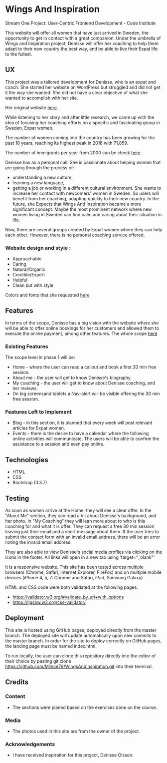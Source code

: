 # Wings And Inspiration
Stream One Project: User-Centric Frontend Development - Code Institute
 
This website will offer all women that have just arrived in Sweden, the opportunity to get in contact with a great companion. Under the umbrella of Wings and Inspiration project, Denisse will offer her coaching to help them adapt to their new country the best way, and be able to live their Expat life to the fullest.
 
## UX
This project was a tailored development for Denisse, who is an expat and coach. She started her website on WordPress but struggled and did not get it the way she wanted. She did not have a clear objective of what she wanted to accomplish with her site.
 
Her original website [here](https://github.com/Mlince79/WingsAndInspiration/blob/master/uxStrategy/Original%20home.jpg).
 
While listening to her story and after little research, we came up with the idea of focusing her coaching efforts on a specific and fascinating group in Sweden, Expat women.
 
The number of women coming into the country has been growing for the past 18 years, reaching its highest peak in 2016 with 71,859.
 
The number of immigrants per year from 2000 can be check [here](https://github.com/Mlince79/WingsAndInspiration/blob/master/uxStrategy/antal-invandrade-per-ar-fran-ar-2000%20(1).jpeg)
 
Denisse has as a personal call. She is passionate about helping women that are going through the process of:
- understanding a new culture,
- learning a new language,
- getting a job or working in a different cultural environment.
She wants to increase her contact with newcomers' women in Sweden. So users will benefit from her coaching, adapting quickly to their new country. In the future, she Expects that Wings And Inspiration became a more significant concept. Maybe the most prominent network where new women living in Sweden can find calm and caring about their situation in life. 
 
Now, there are several groups created by Expat women where they can help each other. However, there is no personal coaching service offered.


### Website design and style :
- Approachable
- Caring
- Natural/Organic
- Credible/Expert
- Helpful
- Clean but with style

Colors and fonts that she requested [here](https://github.com/Mlince79/WingsAndInspiration/blob/master/uxStrategy/designGuidelines.jpg)

## Features

In terms of the scope, Denisse has a big vision with the website where she will be able to offer online bookings for her customers and allowed them to execute the online payment, among other features.
The whole scope [here](https://github.com/Mlince79/WingsAndInspiration/blob/master/uxStrategy/Scope%20level.jpg)
 
### Existing Features

The scope level in phase 1 will be:
- Home - where the user can read a callout and book a first 30 min free session. 
- About me - the user will get to know Denisse's biography. 
- My coaching - the user will get to know about Denisse coaching, and her reviews.
- On big screensand tablets a Nav-alert will be visible offering the 30 min free session. 

### Features Left to Implement

- Blog - in this section, it is planned that every week will post relevant articles for Expat women. 
- Events - there is the desire to have a calendar where the following online activities will communicate. The users will be able to confirm the assistance to a session and even pay online. 

## Technologies
- HTML
- CSS
- Bootstrap (3.3.7)

## Testing
As soon as women arrive at the Home, they will see a clear offer. In the "About Me" section, they can read a bit about Denisse's background, and her photo. In "My Coaching" they will lean  more about to who is this coaching for and what it is offer. 
They can request a free 30 min session leaving just their email and a short message about them. 
If the user tries to submit the contact form with an invalid email address, there will be an error noting the invalid email address. 

They are also able to view Denisse's social media profiles via clicking on the icons in the footer. All links will open in a new tab using 'target="_blank"'

It is a responsive website. 
This site has been tested across multiple browsers (Chrome, Safari, Internet Explorer, FireFox) and on multiple mobile devices (iPhone 4, 5, 7: Chrome and Safari, iPad, Samsung Galaxy)

HTML and CSS code were both validated at the following pages:
- https://validator.w3.org/#validate_by_uri+with_options
- https://jigsaw.w3.org/css-validator/

## Deployment

This site is hosted using GitHub pages, deployed directly from the master branch. The deployed site will update automatically upon new commits to the master branch. In order for the site to deploy correctly on GitHub pages, the landing page must be named index.html.

To run locally, the user can clone this repository directly into the editor of their choice by pasting git clone https://github.com/Mlince79/WingsAndInspiration.git into their terminal.

## Credits

### Content
- The sections were planed based on the exercises done on the course. 

### Media
- The photos used in this site are from the owner of the project. 

### Acknowledgements

- I have received inspiration for this project, Denisse Olsson. 

